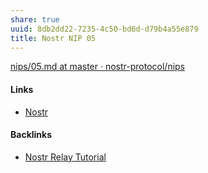 ```yaml
---
share: true
uuid: 8db2dd22-7235-4c50-bd6d-d79b4a55e879
title: Nostr NIP 05
---
```

[nips/05.md at master · nostr-protocol/nips](https://github.com/nostr-protocol/nips/blob/master/05.md)

#### Links

* [Nostr](../78abfe73-37cb-4f3b-9e08-faad85669fb7)

#### Backlinks

* [Nostr Relay Tutorial](/c7866777-9a38-45b0-9cb6-2bf757879e17)